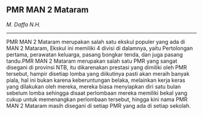 ## PMR MAN 2 Mataram ##

_M. Daffa N.H._

<hr>
    PMR MAN 2 Mataram merupakan salah satu ekskul populer yang ada di MAN 2 Mataram, Ekskul ini memiliki 4 divisi di dalamnya, yaitu Pertolongan pertama, perawatan keluarga, pasang bongkar tenda, dan juga pasang tandu.PMR MAN 2 Mataram merupakan salah satu PMR yang sangat disegani di provinsi NTB, itu dikarenakan prestasi yang dimiliki oleh PMR tersebut, hampir disetiap lomba yang diikutinya pasti akan meraih banyak piala, hal ini bukan karena keberuntungan belaka, melainkan kerja keras yang dilakukan oleh mereka, mereka biasa menyiapkan diri satu bulan sebelum lomba sehingga disaat perlombaan mereka memiliki bekal yang cukup untuk memenangkan perlombaan tersebut, hingga kini nama PMR MAN 2 Mataram masih disegani di setiap PMR yang ada di setiap sekolah.